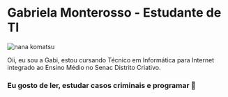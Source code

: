 <h1>Gabriela Monterosso - Estudante de TI</h1>
<img src="![image](https://github.com/user-attachments/assets/a217202f-9fb7-4e69-abff-bb42bf347657)" alt="nana komatsu">
<p>Oii, eu sou a Gabi, estou cursando Técnico em Informática para Internet integrado ao Ensino Médio no Senac Distrito Criativo.</p>
<h3>Eu gosto de ler, estudar casos criminais e programar 🍰</h3>
